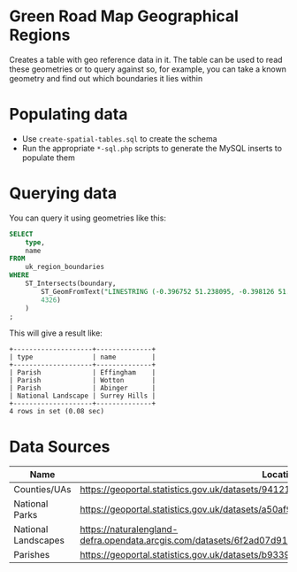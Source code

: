 # Green Road Map Geographical Regions

Creates a table with geo reference data in it. The table can be used to read these geometries or to query against
so, for example, you can take a known geometry and find out which boundaries it lies within

# Populating data

 - Use `create-spatial-tables.sql` to create the schema
 - Run the appropriate `*-sql.php` scripts to generate the MySQL inserts to populate them

# Querying data

You can query it using geometries like this:

```sql
SELECT
    type,
    name
FROM
    uk_region_boundaries
WHERE
    ST_Intersects(boundary,
        ST_GeomFromText("LINESTRING (-0.396752 51.238095, -0.398126 51.237397, -0.402374 51.235932, -0.404885 51.23569, -0.409015 51.23516, -0.411204 51.23516)",
        4326)
    )
;
```

This will give a result like:
```
+--------------------+--------------+
| type               | name         |
+--------------------+--------------+
| Parish             | Effingham    |
| Parish             | Wotton       |
| Parish             | Abinger      |
| National Landscape | Surrey Hills |
+--------------------+--------------+
4 rows in set (0.08 sec)
```

# Data Sources

| Name | Location |
| --- | --- |
| Counties/UAs | https://geoportal.statistics.gov.uk/datasets/941217c8d0ea43fabdad50d9b39234f5_0/explore |
| National Parks | https://geoportal.statistics.gov.uk/datasets/a50af95256b34942b391c4f7b29739ff_0/explore |
| National Landscapes | https://naturalengland-defra.opendata.arcgis.com/datasets/6f2ad07d91304ad79cdecd52489d5046_0/explore |
| Parishes | https://geoportal.statistics.gov.uk/datasets/b933971ba4b9463fb7c2645cbae15966_0/explore |

